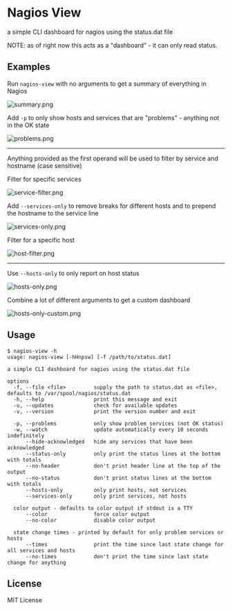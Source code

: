 Nagios View
===========

a simple CLI dashboard for nagios using the status.dat file

NOTE: as of right now this acts as a "dashboard" - it can only read status.

Examples
--------

Run `nagios-view` with no arguments to get a summary of everything in Nagios

![summary.png](screenshots/summary.png)

Add `-p` to only show hosts and services that are "problems" - anything not in the OK state

![problems.png](screenshots/problems.png)

---

Anything provided as the first operand will be used to filter by service and hostname (case sensitive)

Filter for specific services

![service-filter.png](screenshots/service-filter.png)

Add `--services-only` to remove breaks for different hosts and to prepend the hostname to the service line

![services-only.png](screenshots/services-only.png)

Filter for a specific host

![host-filter.png](screenshots/host-filter.png)

---

Use `--hosts-only` to only report on host status

![hosts-only.png](screenshots/hosts-only.png)

Combine a lot of different arguments to get a custom dashboard

![hosts-only-custom.png](screenshots/hosts-only-custom.png)


Usage
-----

    $ nagios-view -h
    usage: nagios-view [-hHnpsw] [-f /path/to/status.dat]

    a simple CLI dashboard for nagios using the status.dat file

    options
      -f, --file <file>         supply the path to status.dat as <file>, defaults to /var/spool/nagios/status.dat
      -h, --help                print this message and exit
      -u, --updates             check for available updates
      -v, --version             print the version number and exit

      -p, --problems            only show problem services (not OK status)
      -w, --watch               update automatically every 10 seconds indefinitely
          --hide-acknowledged   hide any services that have been acknowledged
          --status-only         only print the status lines at the bottom with totals
          --no-header           don't print header line at the top of the output
          --no-status           don't print status lines at the bottom with totals
          --hosts-only          only print hosts, not services
          --services-only       only print services, not hosts

      color output - defaults to color output if stdout is a TTY
          --color               force color output
          --no-color            disable color output

      state change times - printed by default for only problem services or hosts
          --times               print the time since last state change for all services and hosts
          --no-times            don't print the time since last state change for anything

License
-------

MIT License
